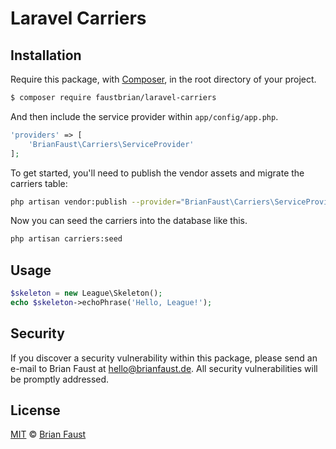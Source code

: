 # Laravel Carriers

## Installation

Require this package, with [Composer](https://getcomposer.org/), in the root directory of your project.

``` bash
$ composer require faustbrian/laravel-carriers
```

And then include the service provider within `app/config/app.php`.

``` php
'providers' => [
    'BrianFaust\Carriers\ServiceProvider'
];
```

To get started, you'll need to publish the vendor assets and migrate the carriers table:

```bash
php artisan vendor:publish --provider="BrianFaust\Carriers\ServiceProvider" && php artisan migrate
```

Now you can seed the carriers into the database like this.

```bash
php artisan carriers:seed
```

## Usage

``` php
$skeleton = new League\Skeleton();
echo $skeleton->echoPhrase('Hello, League!');
```

## Security

If you discover a security vulnerability within this package, please send an e-mail to Brian Faust at hello@brianfaust.de. All security vulnerabilities will be promptly addressed.

## License

[MIT](LICENSE) © [Brian Faust](https://brianfaust.de)
